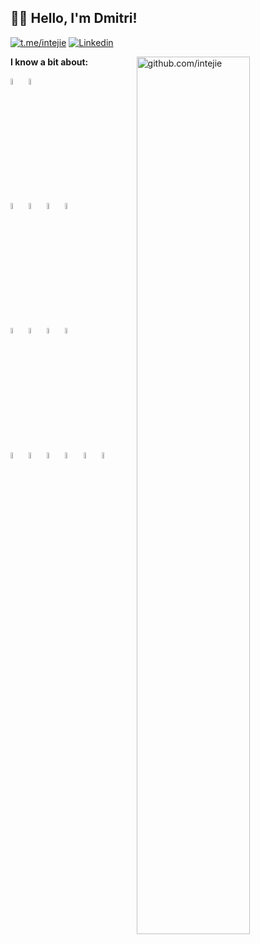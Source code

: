 ## 👋🏻 Hello, I'm Dmitri!

[![t.me/intejie](https://img.shields.io/badge/Telegram-2CA5E0?style=flat-squeare&logo=telegram&logoColor=white)](https://t.me/intejie)
[![Linkedin](https://img.shields.io/badge/-LinkedIn-blue?style=flat&logo=Linkedin&logoColor=white)](https://www.linkedin.com/in/dmitrypetrovichev/)


<div>
<img width="60%" align="right" alt="github.com/intejie" src="https://raw.githubusercontent.com/onimur/.github/master/.resources/git-header.svg" />
</div>

**I know a bit about:**
<p>
  <img width="5%" src="https://skillicons.dev/icons?i=golang">
  <img width="5%" src="https://skillicons.dev/icons?i=typescript">
  <br />
  <img width="5%" src="https://skillicons.dev/icons?i=react">
  <img width="5%" src="https://skillicons.dev/icons?i=next">
  <img width="5%" src="https://skillicons.dev/icons?i=redux">
  <img width="5%" src="https://skillicons.dev/icons?i=tailwind">
  <br />
  <img width="5%" src="https://skillicons.dev/icons?i=postgres">
  <img width="5%" src="https://skillicons.dev/icons?i=mongo">
  <img width="5%" src="https://skillicons.dev/icons?i=redis">
  <img width="5%" src="https://skillicons.dev/icons?i=sqlite">
  <br />
  <img width="5%" src="https://skillicons.dev/icons?i=docker">
  <img width="5%" src="https://skillicons.dev/icons?i=k8s">
   <img width="5%" src="https://skillicons.dev/icons?i=rabbitmq">
  <img width="5%" src="https://skillicons.dev/icons?i=kafka">
  <img width="5%" src="https://skillicons.dev/icons?i=grafana">
  <img width="5%" src="https://skillicons.dev/icons?i=prometheus">
</p>
